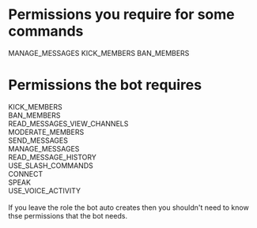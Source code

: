 # Permissions you require for some commands
MANAGE_MESSAGES
KICK_MEMBERS
BAN_MEMBERS


# Permissions the bot requires
KICK_MEMBERS\
BAN_MEMBERS\
READ_MESSAGES_VIEW_CHANNELS\
MODERATE_MEMBERS\
SEND_MESSAGES\
MANAGE_MESSAGES\
READ_MESSAGE_HISTORY\
USE_SLASH_COMMANDS\
CONNECT\
SPEAK\
USE_VOICE_ACTIVITY\
\
If you leave the role the bot auto creates then you shouldn't need to know thse permissions that the bot needs.